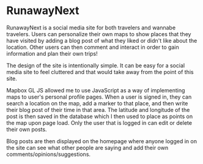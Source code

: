 # RunawayNext
RunawayNext is a social media site for both travelers and wannabe travelers. Users can personalize their own maps to show places that they have visited by adding a blog post of what they liked or didn't like about the location. Other users can then comment and interact in order to gain information and plan their own trips!

The design of the site is intentionally simple. It can be easy for a social media site to feel cluttered and that would take away from the point of this site. 

Mapbox GL JS allowed me to use JavaScript as a way of implementing maps to user's personal profile pages. When a user is signed in, they can search a location on the map, add a marker to that place, and then write their blog post of their time in that area. The latitude and longitude of the post is then saved in the database which I then used to place as points on the map upon page load. Only the user that is logged in can edit or delete their own posts. 

Blog posts are then displayed on the homepage where anyone logged in on the site can see what other people are saying and add their own comments/opinions/suggestions.



